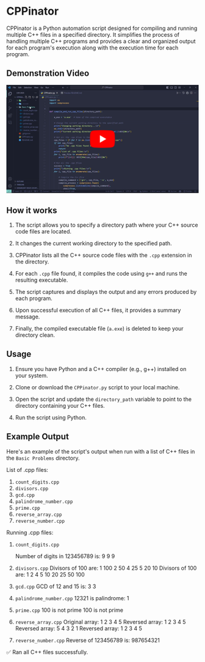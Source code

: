 # CPPinator

CPPinator is a Python automation script designed for compiling and running multiple C++ files in a specified directory. It simplifies the process of handling multiple C++ programs and provides a clear and organized output for each program's execution along with the execution time for each program.

## Demonstration Video

[![CPPinator Demonstration](./video/thumbnail2.png)](https://youtu.be/qgBa7JOgGF4)

## How it works

1. The script allows you to specify a directory path where your C++ source code files are located.

2. It changes the current working directory to the specified path.

3. CPPinator lists all the C++ source code files with the `.cpp` extension in the directory.

4. For each `.cpp` file found, it compiles the code using `g++` and runs the resulting executable.

5. The script captures and displays the output and any errors produced by each program.

6. Upon successful execution of all C++ files, it provides a summary message.

7. Finally, the compiled executable file (`a.exe`) is deleted to keep your directory clean.

## Usage

1. Ensure you have Python and a C++ compiler (e.g., g++) installed on your system.

2. Clone or download the `CPPinator.py` script to your local machine.

3. Open the script and update the `directory_path` variable to point to the directory containing your C++ files.

4. Run the script using Python.

## Example Output

Here's an example of the script's output when run with a list of C++ files in the `Basic Problems` directory.

List of .cpp files:

1. `count_digits.cpp`
2. `divisors.cpp`
3. `gcd.cpp`
4. `palindrome_number.cpp`
5. `prime.cpp`
6. `reverse_array.cpp`
7. `reverse_number.cpp`

Running .cpp files:

1. `count_digits.cpp`

   Number of digits in 123456789 is:
   9
   9
   9

2. `divisors.cpp`
   Divisors of 100 are:
   1 100 2 50 4 25 5 20 10
   Divisors of 100 are:
   1 2 4 5 10 20 25 50 100

3. `gcd.cpp`
   GCD of 12 and 15 is:
   3
   3

4. `palindrome_number.cpp`
   12321 is palindrome: 1

5. `prime.cpp`
   100 is not prime
   100 is not prime

6. `reverse_array.cpp`
   Original array:
   1 2 3 4 5
   Reversed array:
   1 2 3 4 5
   Reversed array:
   5 4 3 2 1
   Reversed array:
   1 2 3 4 5

7. `reverse_number.cpp`
   Reverse of 123456789 is: 987654321

✅ Ran all C++ files successfully.
